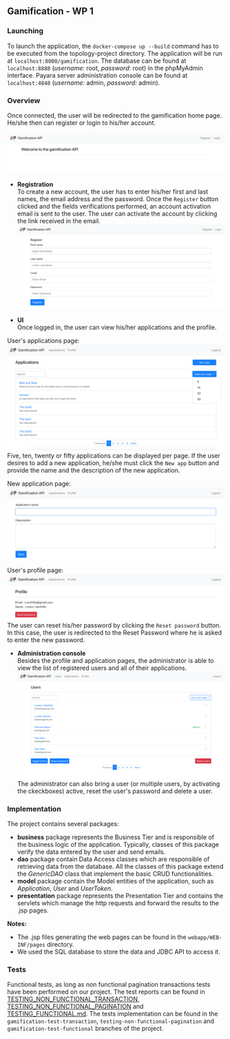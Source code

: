 ## Gamification - WP 1

### Launching  
To launch the application, the `docker-compose up --build` command has to be executed from the topology-project directory. The application will be run at `localhost:8080/gamification`. The database can be found at `localhost:8888` (_username:_ root, _password:_ root) in the phpMyAdmin interface. Payara server administration console can be found at `localhost:4848` (_username:_ admin, _password:_ admin).

### Overview  
Once connected, the user will be redirected to the gamification home page. He/she then can register or login to his/her account.  

![](img/homepage.png)  

* __Registration__  
To create a new account, the user has to enter his/her first and last names, the email address and the password. Once the `Register` button clicked and the fields verifications performed, an account activation email is sent to the user. The user can activate the account by clicking the link received in the email.
![](img/registration.png)  

* __UI__  
Once logged in, the user can view his/her applications and the profile.  

 User's applications page:
 ![](img/user-applications.png)  
 Five, ten, twenty or fifty applications can be displayed per page. If the user desires to add a new application, he/she must click the `New app` button and provide the name and the description of the new application.  

 New application page:  
 ![](img/new-app.png)

 User's profile page:   
 ![](img/user-profile.png)  
 The user can reset his/her password by clicking the `Reset password` button. In this case, the user is redirected to the Reset Password where he is asked to enter the new password.
* __Administration console__   
Besides the profile and application pages, the administrator is able to view the list of registered users and all of their applications.  
![](img/admin-users.png)  
The administrator can also bring a user (or multiple users, by activating the ckeckboxes) active, reset the user's password and delete a user.


### Implementation  
The project contains several packages:   
* __business__ package represents the Business Tier  and is responsible of the business logic of the application. Typically, classes of this package verify the data entered by the user and send emails.  
* __dao__ package contain Data Access classes which are responsible of retrieving data from the database. All the classes of this package extend the _GenericDAO_ class that implement the basic CRUD functionalities.  
* __model__ package contain the Model entities of the application, such as _Application_, _User_ and _UserToken_.
* __presentation__ package represents the Presentation Tier and contains the servlets which manage the http requests and forward the results to the .jsp pages.  

__Notes:__  
* The .jsp files generating the web pages can be found in the `webapp/WEB-INF/pages` directory.  
* We used the SQL database to store the data and JDBC API to access it.


### Tests     
Functional tests, as long as non functional pagination transactions tests have been performed on our project. The test reports can be found in [TESTING_NON_FUNCTIONAL_TRANSACTION](https://github.com/YOLOctopus/Teaching-HEIGVD-AMT-2018-Project/tree/master/TESTING_NON_FUNCTIONAL_TRANSACTIONS), [TESTING_NON_FUNCTIONAL_PAGINATION](https://github.com/YOLOctopus/Teaching-HEIGVD-AMT-2018-Project/tree/master/TESTING_NON_FUNCTIONAL_PAGINATION) and [TESTING_FUNCTIONAL.md](https://github.com/YOLOctopus/Teaching-HEIGVD-AMT-2018-Project/blob/master/TESTING_FUNCTIONAL.md). The tests implementation can be found in the `gamification-test-transaction`, `testing-non-functional-pagination` and `gamification-test-functional` branches of the project.
